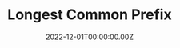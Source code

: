 ---
layout: layouts/dojos.njk
title: Longest Common Prefix
level: "Easy"
language: perl
link_to_problem: https://leetcode.com/problems/longest-common-prefix/description/
link_to_solution: 
date: 2022-12-01T00:00:00.00Z
site: leetcode
tags: 
  - String
  - Trie
---